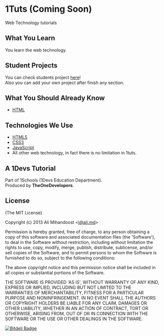 # 1Tuts (Coming Soon)
Web Technology tutorials

## What You Learn
You learn the web technology.

## Student Projects
You can check students project [here](https://github.com/AliMD/1Tuts/wiki/Students-Project)!  
Also you can add your own project after finish any section.  

## What You Should Already Know
* [HTML](http://ali.md/wiki/html)

## Technologies We Use
* [HTML5](http://ali.md/wiki/html5)
* [CSS3](http://ali.md/css3ref)
* [JavaScript](http://ali.md/wiki/javascript)
* All other web technology, in fact there is no limitation in 1tuts.

## A 1Devs Tutorial
Part of 1Schools (1Devs Education Department).  
Produced by <b>The<i>One</i>Developers</b>.  


## License
(The MIT License)

Copyright (c) 2013 Ali Mihandoost &lt;i@ali.md&gt;  

Permission is hereby granted, free of charge, to any person obtaining a copy of this software and associated documentation files (the 'Software'), to deal in the Software without restriction, including without limitation the rights to use, copy, modify, merge, publish, distribute, sublicense, and/or sell copies of the Software, and to permit persons to whom the Software is furnished to do so, subject to the following conditions:  

The above copyright notice and this permission notice shall be included in all copies or substantial portions of the Software.  

THE SOFTWARE IS PROVIDED 'AS IS', WITHOUT WARRANTY OF ANY KIND, EXPRESS OR IMPLIED, INCLUDING BUT NOT LIMITED TO THE WARRANTIES OF MERCHANTABILITY, FITNESS FOR A PARTICULAR PURPOSE AND NONINFRINGEMENT. IN NO EVENT SHALL THE AUTHORS OR COPYRIGHT HOLDERS BE LIABLE FOR ANY CLAIM, DAMAGES OR OTHER LIABILITY, WHETHER IN AN ACTION OF CONTRACT, TORT OR OTHERWISE, ARISING FROM, OUT OF OR IN CONNECTION WITH THE SOFTWARE OR THE USE OR OTHER DEALINGS IN THE SOFTWARE.  


[![Bitdeli Badge](https://d2weczhvl823v0.cloudfront.net/AliMD/1tuts/trend.png)](https://bitdeli.com/free "Bitdeli Badge")

